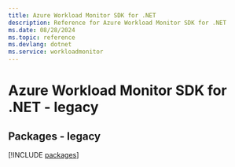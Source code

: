 ```yaml
---
title: Azure Workload Monitor SDK for .NET
description: Reference for Azure Workload Monitor SDK for .NET
ms.date: 08/28/2024
ms.topic: reference
ms.devlang: dotnet
ms.service: workloadmonitor
---
```

# Azure Workload Monitor SDK for .NET - legacy
## Packages - legacy
[!INCLUDE [packages](workload-monitor-index.md)]